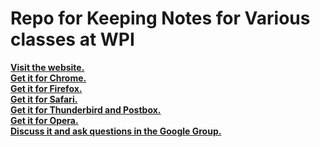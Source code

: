 # Repo for Keeping Notes for Various classes at WPI

[**Visit the website.**](https://github.com/lpgodin/Notes/tree/main/finished/ATERM)<br>
[**Get it for Chrome.**](https://chrome.google.com/webstore/detail/elifhakcjgalahccnjkneoccemfahfoa)<br>
[**Get it for Firefox.**](https://addons.mozilla.org/en-US/firefox/addon/markdown-here/)<br>
[**Get it for Safari.**](https://s3.amazonaws.com/markdown-here/markdown-here.safariextz)<br>
[**Get it for Thunderbird and Postbox.**](https://addons.mozilla.org/en-US/thunderbird/addon/markdown-here/)<br>
[**Get it for Opera.**](https://addons.opera.com/en/extensions/details/markdown-here/)<br>
[**Discuss it and ask questions in the Google Group.**](https://groups.google.com/forum/?fromgroups#!forum/markdown-here/)<br>
